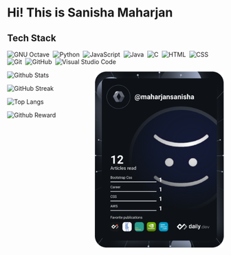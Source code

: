 # Hi! This is Sanisha Maharjan
## Tech Stack

![GNU Octave](https://img.shields.io/badge/-Octave-05122A?style=flat&logo=octave)&nbsp;
![Python](https://img.shields.io/badge/-Python-05122A?style=flat&logo=python)&nbsp;
![JavaScript](https://img.shields.io/badge/-JavaScript-05122A?style=flat&logo=javascript)&nbsp;
![Java](https://img.shields.io/badge/-Java-05122A?style=flat&logo=Java&logoColor=FFA518)&nbsp;
![C](https://img.shields.io/badge/-C-05122A?style=flat&logo=C&logoColor=A8B9CC)&nbsp;
![HTML](https://img.shields.io/badge/-HTML-05122A?style=flat&logo=HTML5)&nbsp;
![CSS](https://img.shields.io/badge/-CSS-05122A?style=flat&logo=CSS3&logoColor=1572B6)&nbsp;
![Git](https://img.shields.io/badge/-Git-05122A?style=flat&logo=git)&nbsp;
![GitHub](https://img.shields.io/badge/-GitHub-05122A?style=flat&logo=github)&nbsp;
![Visual Studio Code](https://img.shields.io/badge/-Visual%20Studio%20Code-05122A?style=flat&logo=visual-studio-code&logoColor=007ACC)&nbsp;

<p align="right">
    <a href="https://app.daily.dev/maharjansanisha">
        <img align="right" src="https://github.com/maharjansanisha/maharjansanisha/blob/main/devcard.svg" width="300" alt="Sanisha Maharjan's Dev Card" />
    </a>
</p>

![Github Stats](https://github-readme-stats.vercel.app/api?username=maharjansanisha&show_icons=true&theme=tokyonight&count_private=true)

![GitHub Streak](https://github-readme-streak-stats.herokuapp.com/?user=maharjansanisha&theme=tokyonight)

![Top Langs](https://github-readme-stats.vercel.app/api/top-langs/?username=maharjansanisha&theme=tokyonight&hide=html&langs_count=10) 

![Github Reward](https://github-profile-trophy.vercel.app/?username=maharjansanisha&theme=tokyonight)


[twitter]: https://www.twitter.com/sanshook
[facebook]: https://www.facebook.com/sanshoook
[instagram]: https://instagram.com/sansho.ok/
[snapchat]: https://snapchat.com/nochukoo/

